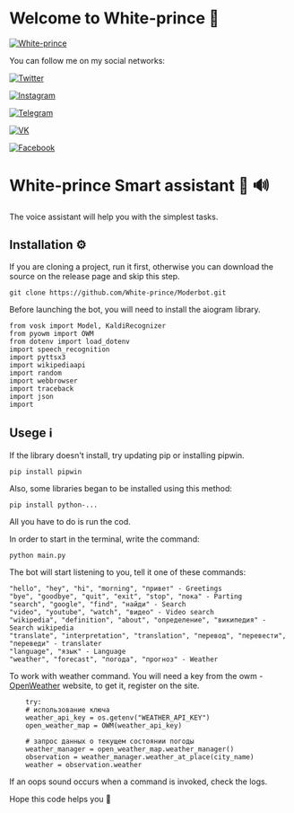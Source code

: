 # Welcome to White-prince :crown:

[![White-prince](https://github.com/White-prince/White-prince/blob/main/assets/White-prince_0.jpg?raw=true)](https://white-prince.github.io/Homepage/)

You can follow me on my social networks:

[![Twitter](https://img.shields.io/badge/-Twitter-131313?style=for-the-badge&logo=Twitter)](https://twitter.com/White_prince_0)

[![Instagram](https://img.shields.io/badge/-Instagram-131313?style=for-the-badge&logo=Instagram)](https://www.instagram.com/0xe_white_prince_ex0/)
  
[![Telegram](https://img.shields.io/badge/-Telegram-131313?style=for-the-badge&logo=Telegram)](https://t.me/Dark_Hub_info)

[![VK](https://img.shields.io/badge/-VK-131313?style=for-the-badge&logo=VK)](https://vk.com/id333667069)

[![Facebook](https://img.shields.io/badge/-Facebook-131313?style=for-the-badge&logo=Facebook)](https://www.facebook.com/profile.php?id=100023988285502)

# White-prince Smart assistant :robot: :loud_sound:

The voice assistant will help you with the simplest tasks.

## Installation :gear:
If you are cloning a project, run it first, otherwise you can download the source on the release page and skip this step.

    git clone https://github.com/White-prince/Moderbot.git
    
Before launching the bot, you will need to install the aiogram library.

    from vosk import Model, KaldiRecognizer
    from pyowm import OWM
    from dotenv import load_dotenv
    import speech_recognition
    import pyttsx3
    import wikipediaapi
    import random
    import webbrowser
    import traceback
    import json
    import 

## Usege :information_source:
If the library doesn't install, try updating pip or installing pipwin.

    pip install pipwin
    
Also, some libraries began to be installed using this method:

    pip install python-...
    
All you have to do is run the cod.

In order to start in the terminal, write the command:

    python main.py
    
The bot will start listening to you, tell it one of these commands:

    "hello", "hey", "hi", "morning", "привет" - Greetings
    "bye", "goodbye", "quit", "exit", "stop", "пока" - Parting
    "search", "google", "find", "найди" - Search
    "video", "youtube", "watch", "видео" - Video search
    "wikipedia", "definition", "about", "определение", "википедия" - Search wikipedia
    "translate", "interpretation", "translation", "перевод", "перевести", "переведи" - translater
    "language", "язык" - Language
    "weather", "forecast", "погода", "прогноз" - Weather
    
To work with weather command. You will need a key from the owm - [OpenWeather](https://openweathermap.org/) website, to get it, register on the site.

        try:
        # использование ключа
        weather_api_key = os.getenv("WEATHER_API_KEY")
        open_weather_map = OWM(weather_api_key)

        # запрос данных о текущем состоянии погоды
        weather_manager = open_weather_map.weather_manager()
        observation = weather_manager.weather_at_place(city_name)
        weather = observation.weather
        
If an oops sound occurs when a command is invoked, check the logs.

Hope this code helps you :crown:
